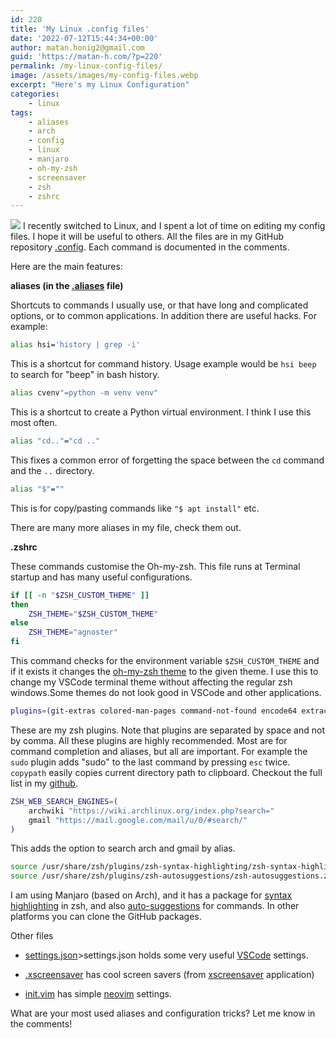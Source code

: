 ```yaml
---
id: 220
title: 'My Linux .config files'
date: '2022-07-12T15:44:34+00:00'
author: matan.honig2@gmail.com
guid: 'https://matan-h.com/?p=220'
permalink: /my-linux-config-files/
image: /assets/images/my-config-files.webp
excerpt: "Here's my Linux Configuration"
categories:
    - linux
tags:
    - aliases
    - arch
    - config
    - linux
    - manjaro
    - oh-my-zsh
    - screensaver
    - zsh
    - zshrc
---
```


![](/assets/images/my-config-files.webp)
I recently switched to Linux, and I spent a lot of time on editing my config files. I hope it will be useful to others. All the files are in my GitHub repository [.config](https://github.com/matan-h/.config). Each command is documented in the comments.

Here are the main features:

**aliases (in the [.aliases](https://github.com/matan-h/.config/blob/master/.aliases) file)**

Shortcuts to commands I usually use, or that have long and complicated options, or to common applications. In addition there are useful hacks. For example:

```bash
alias hsi='history | grep -i' 
```

This is a shortcut for command history. Usage example would be `hsi beep` to search for "beep" in bash history.

```bash
alias cvenv"=python -m venv venv" 
```

This is a shortcut to create a Python virtual environment. I think I use this most often.

```bash
alias "cd.."="cd .."
```

This fixes a common error of forgetting the space between the `cd` command and the `..` directory.

```bash
alias "$"="" 
```

This is for copy/pasting commands like `"$ apt install"` etc.

There are many more aliases in my file, check them out.

**.zshrc**

These commands customise the Oh-my-zsh. This file runs at Terminal startup and has many useful configurations.

```bash
if [[ -n "$ZSH_CUSTOM_THEME" ]]
then
    ZSH_THEME="$ZSH_CUSTOM_THEME"
else
    ZSH_THEME="agnoster"
fi
```

This command checks for the environment variable `$ZSH_CUSTOM_THEME` and if it exists it changes the [oh-my-zsh theme](https://github.com/ohmyzsh/ohmyzsh/wiki/themes) to the given theme. I use this to change my VSCode terminal theme without affecting the regular zsh windows.Some themes do not look good in VSCode and other applications.

```bash
plugins=(git-extras colored-man-pages command-not-found encode64 extract sudo fzf yarn copypath archlinux gh web-search copyfile copybuffer dirhistory httpie aliases)
```

These are my zsh plugins. Note that plugins are separated by space and not by comma. All these plugins are highly recommended. Most are for command completion and aliases, but all are important. For example the `sudo` plugin adds "sudo" to the last command by pressing `esc` twice. `copypath` easily copies current directory path to clipboard. Checkout the full list in my [github](https://github.com/matan-h/.config/blob/master/.zshrc).

```bash
ZSH_WEB_SEARCH_ENGINES=(
    archwiki "https://wiki.archlinux.org/index.php?search="
    gmail "https://mail.google.com/mail/u/0/#search/"
)
```

This adds the option to search arch and gmail by alias.

```bash
source /usr/share/zsh/plugins/zsh-syntax-highlighting/zsh-syntax-highlighting.zsh
source /usr/share/zsh/plugins/zsh-autosuggestions/zsh-autosuggestions.zsh
```

I am using Manjaro (based on Arch), and it has a package for [syntax highlighting](https://github.com/zsh-users/zsh-syntax-highlighting) in zsh, and also [auto-suggestions](https://github.com/zsh-users/zsh-autosuggestions) for commands. In other platforms you can clone the GitHub packages.

Other files
- [settings.json](https://github.com/matan-h/.config/blob/master/.config/Code/User/settings.json)>settings.json holds some very useful [VSCode](https://code.visualstudio.com/) settings.

- [.xscreensaver](https://github.com/matan-h/.config/blob/master/.xscreensaver) has cool screen savers (from [xscreensaver](https://www.jwz.org/xscreensaver/) application)

- [init.vim](https://github.com/matan-h/.config/blob/master/.config/nvim/init.vim) has simple [neovim](https://neovim.io/) settings.


What are your most used aliases and configuration tricks? Let me know in the comments!